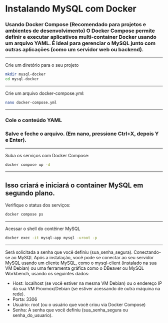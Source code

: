 
# Instalando MySQL com Docker

### Usando Docker Compose (Recomendado para projetos e ambientes de desenvolvimento) O Docker Compose permite definir e executar aplicativos multi-container Docker usando um arquivo YAML. É ideal para gerenciar o MySQL junto com outras aplicações (como um servidor web ou backend).
-----------
Crie um diretório para o seu projeto
```Bash
mkdir mysql-docker
cd mysql-docker
```
-----------
Crie um arquivo docker-compose.yml:
```Bash
nano docker-compose.yml
```
-------------
### Cole o conteúdo YAML
### Salve e feche o arquivo. (Em nano, pressione Ctrl+X, depois Y e Enter).
--------------
Suba os serviços com Docker Compose:
```Bash
docker compose up -d
````
---------------
Isso criará e iniciará o container MySQL em segundo plano.
----------
Verifique o status dos serviços:
````Bash
docker compose ps
````
-------------
Acessar o shell do contêiner MySQL
````Bash
docker exec -it mysql-app mysql -uroot -p
````
--------------
Será solicitada a senha que você definiu (sua_senha_segura).
Conectando-se ao MySQL
Após a instalação, você pode se conectar ao seu servidor MySQL usando um cliente MySQL, 
como o mysql-client (instalado na sua VM Debian) ou uma ferramenta gráfica como o DBeaver ou MySQL Workbench, 
usando os seguintes dados:
* Host: localhost (se você estiver na mesma VM Debian) ou o endereço IP da sua VM Proxmox/Debian (se estiver acessando de outra máquina na rede).
* Porta: 3306
* Usuário: root (ou o usuário que você criou via Docker Compose)
* Senha: A senha que você definiu (sua_senha_segura ou senha_do_usuario).
